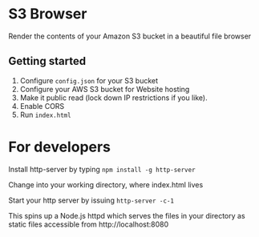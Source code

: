 # S3 Browser

Render the contents of your Amazon S3 bucket in a beautiful file browser

## Getting started

1. Configure `config.json` for your S3 bucket
1. Configure your AWS S3 bucket for Website hosting
1. Make it public read (lock down IP restrictions if you like).
1. Enable CORS
1. Run `index.html`

# For developers
Install http-server by typing `npm install -g http-server`

Change into your working directory, where index.html lives

Start your http server by issuing `http-server -c-1`

This spins up a Node.js httpd which serves the files in your directory as static files accessible from http://localhost:8080
